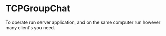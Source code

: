 # TCPGroupChat
To operate run server application, and on the same computer run however many client's you need.
